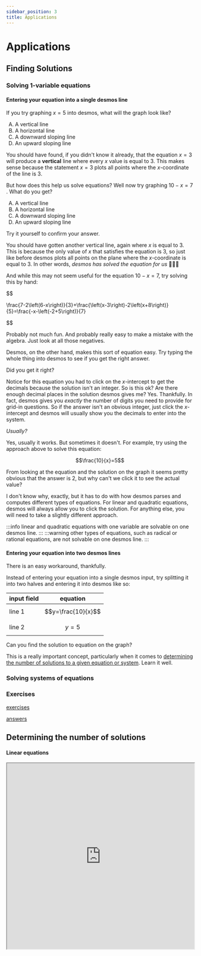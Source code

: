 ```yaml
---
sidebar_position: 3
title: Applications
---
```

# Applications

## Finding Solutions

### Solving 1-variable equations

#### Entering your equation into a single desmos line

If you try graphing $x=5$ into desmos, what will the graph look like?

<ol type="A">
    <li>A vertical line</li>
    <li>A horizontal line</li>
    <li>A downward sloping line</li>
    <li>An upward sloping line</li>
</ol>

<DesmosDetails />

You should have found, if you didn't know it already, that the equation $x=3$ will produce a **vertical** line where every $x$ value is equal to $3$.
This makes sense because the statement $x=3$ plots all points where the $x$-coordinate of the line is $3$.

But how does this help us solve equations? Well now try graphing $10 - x = 7$ . What do you get?

<ol type="A">
    <li>A vertical line</li>
    <li>A horizontal line</li>
    <li>A downward sloping line</li>
    <li>An upward sloping line</li>
</ol>


Try it yourself to confirm your answer.

<DesmosDetails />

You should have gotten another vertical line, again where $x$ is equal to $3$.
This is because the only value of $x$ that satisfies the equation is $3$, so just like before desmos plots all points on the plane where the $x$-coordinate is equal to $3$.
In other words, *desmos has solved the equation for us* 🤔😲🤯 

And while this may not seem useful for the equation $10-x=7$, try solving this by hand:

$$ 

\frac{7-2\left(6-x\right)}{3}+\frac{\left(x-3\right)-2\left(x+8\right)}{5}=\frac{-x-\left(-2+5\right)}{7}

$$

Probably not much fun.
And probably really easy to make a mistake with the algebra.
Just look at all those negatives. 

Desmos, on the other hand, makes this sort of equation easy. 
Try typing the whole thing into desmos to see if you get the right answer.

<DesmosDetails summary="Solution" id="zmjidgxcoj"/>

Did you get it right? 

Notice for this equation you had to click on the $x$-intercept to get the decimals because the solution isn't an integer.
So is this ok?
Are there enough decimal places in the solution desmos gives me?
Yes.
Thankfully.
In fact, desmos gives you _exactly_ the number of digits you need to provide for grid-in questions.
So if the answer isn't an obvious integer, just click the $x$-intercept and desmos will usually show you the decimals to enter into the system.

_Usually?_

Yes, usually it works. But sometimes it doesn't.
For example, try using the approach above to solve this equation:

$$\frac{10}{x}=5$$

<DesmosDetails id="3hxwnnwxo2" summary="try clicking on the solution. Does it work?" />

From looking at the equation and the solution on the graph it seems pretty obvious that the answer is $2$, but why can't we click it to see the actual value?

I don't know why, exactly, but it has to do with how desmos parses and computes different types of equations.
For linear and quadratic equations, desmos will always allow you to click the solution.
For anything else, you will need to take a slightly different approach.

:::info
linear and quadratic equations with one variable are solvable on one desmos line.
:::
:::warning
other types of equations, such as radical or rational equations, are not solvable on one desmos line.
:::

#### Entering your equation into two desmos lines
There is an easy workaround, thankfully.

Instead of entering your equation into a single desmos input, try splitting it into two halves and entering it into desmos like so:

| input field | equation |
| --- | --- |
| line 1 | $$y=\frac{10}{x}$$ | 
| line 2 | $$y=5$$ |

Can you find the solution to equation on the graph?

<DesmosDetails />

<DesmosDetails id="sceohq9it3" summary="Solution" />

This is a really important concept, particularly when it comes to [determining the number of solutions to a given equation or system](#determining-the-number-of-solutions). Learn it well.

### Solving systems of equations

### Exercises

[exercises](https://drive.google.com/file/d/18vpgN_T2vvRdTvDSatn-mIv8HP-mF1TT/view?usp=drive_link)

[answers](https://drive.google.com/file/d/15BOMWhOLdyKp2uVLWcb-YJ106ayL52cG/view?usp=drive_link)


## Determining the number of solutions

#### Linear equations

<iframe width="100%" height="500px" src="https://www.desmos.com/calculator/xut7zdrwtx"/>

### Linear systems

<iframe width="100%" height="500px" src="https://www.desmos.com/calculator/xut7zdrwtx"/>

### Non-linear equations

### Non-linear systems

## Plug-in

Some questions ask us to rearrange an expression into an equivalent form. These questions can vary widely in difficulty, so it’s nice to have a backup plan if the algebra gets messy. 

Consider this question:

$$
\left(\frac{\pi a^{4}}{12r^{3}}\right)\left(\frac{18\pi a^{3}r^{2}}{5}\right)
$$

1. Which expression is equivalent to the given product for all $r \gt 6$ ?

<ol type='A'>
    <li> $\frac{3\pi^{2}a^{7}}{10r}$ </li>
    <li> $\frac{5a}{216r^{5}}$ </li>
    <li> $\frac{3\pi^{2}a^{7}}{10}$ </li>
    <li> $\frac{216r^{5}}{5a}$ </li>
</ol>
    
    - **Solution**
        
        You could simplify the expression by cancelling out factors in the numerators and denominators, but if you’re uncomfortable with that approach, desmos is once again here to save the day. All you have to do is write in the initial expression, and allow desmos to create sliders for $a$ and $r$. Then you write in the answer choices and see which one produces the same output:
        
<iframe width="100%" height="500px" src="https://www.desmos.com/calculator/ilhxiescus"/>
        
        In our case, no matter which values you select for $r$ and $a$ , answer choice (A) always produces the same output, so it’s equivalent to the initial expression. Try sliding the knobs around to see the outputs change. See?
        
## Assessing the effect of transformations

The SAT occasionally asks you to consider how a function changes if it’s shifted vertically or horizontally. For example, you could be given a quadratic function like this one:

$$
f(x)=2x^{2}+2x-3
$$

and then asked to find the x-intercepts of $f(x+1)$. The (tactically) WRONG way to go about this would be to substitute $x$ with $x+2$, like so:

$$
f(x+1)=3(x+2)^{2}+2(x+2)-3
$$

and then set $f(x)=-1$ , like so:

$$
-1=3(x+2)^{2}+2(x+2)-3
$$

and solve from there.
Desmos, on the other hand, makes this problem trivially easy.

<DesmosDetails />
<DesmosDetails id="lajpemppqo" summary="Solution" />

## Exercises

Solving the following problems using the desmos app, **even if it’s not the most efficient method**. 

### Question 1
    
    Which expression is equivalent to $x^2+3x-40$ ?
    
<ol type='A'>
    <li> $(x-4)(x+10)$ </li>
    <li> $(x-5)(x+8)$ </li>
    <li> $(x-8)(x+5)$ </li>
    <li> $(x-10)(x+4)$ </li>
</ol>

<DesmosDetails summary="Use desmos to solve the problem" />
<details><summary>Solution</summary> B </details>
    
    
### Question 2
    
    $$
    \frac{55}{x+6}=x
    $$
    
    What is the positive solution to the given equation?
    
<DesmosDetails summary="Use desmos to solve the problem" />
<details><summary>Solution</summary> 5 </details>

    
### Question 3
    
    $$
    g\left(x\right)=11\left(\frac{1}{2}\right)^{x}
    $$
    
    If the given function $g$ is graphed in the $xy$-plane, where $y=g(x)$, what is the $y$-intercept of the graph?
    
<ol type='A'>
    <li> $(0,11)$ </li>
    <li> $(0,132)$ </li>
    <li> $(0,1)$ </li>
    <li> $(0,12)$ </li>
</ol>
    
<DesmosDetails summary="Use desmos to solve the problem" />
<details><summary>Solution</summary> A </details>

    
### Question 4
    
    A rectangle has a length of of $x$ units and a width of $(x-15)$ units. If the rectangle has an area of $154$ square units, what is the value of $x$?
    
<ol type='A'>
    <li> $7$ </li>
    <li> $22$ </li>
    <li> $29$ </li>
    <li> $154$ </li>
</ol>


<DesmosDetails summary="Use desmos to solve the problem" />
<DesmosDetails summary="Solution" id="n4bgr2hogt" />
<details><summary>Solution</summary> B </details>
    
    
### Question 5
    
    $$
    7x+2y=4 \\
    6x+7y=-23
    $$
    
    The solution to the system of equations is $(x, y)$. What is the value of $y$ ?
    
<ol type='A'>
    <li> $-5$ </li>
    <li> $2$ </li>
    <li> $14$ </li>
    <li> $18$ </li>
</ol>
    
https://www.desmos.com/calculator/

<DesmosDetails summary="Use desmos to solve the problem" />
<DesmosDetails summary="Solution" id="oen6wpknj3" />
    
### Question 6
    
    $$
    f\left(x\right)=4x^{2}-20x+144
    $$
    
    The given equation defines the function $f$. For what value of $x$ does $f(x)$ reach its minimum?
    
<DesmosDetails summary="Use desmos to solve the problem" />
<DesmosDetails summary="Solution" id="ezev2snx1v" />
    
### Question 7
    
    The expression $\frac{24}{6x+42}$ is equivalent to $\frac{4}{x+b}$ , where $b$ is a constant and $x>0$. What is the value of $b$ ?
    
<ol type='A'>
    <li> $7$ </li>
    <li> $10$ </li>
    <li> $24$ </li>
    <li> $252$ </li>
</ol>

<DesmosDetails summary="Use desmos to solve the problem" />
<DesmosDetails summary="Solution" id="jaopethgs4"/>
    
### Question 8
    
    The function $f$ is defined by $f(x)=x^3+12$. What is the value of $f(3)$?
    
<ol type='A'>
    <li> $18$ </li>
    <li> $21$ </li>
    <li> $36$ </li>
    <li> $39$ </li>
</ol>

<DesmosDetails summary="Use desmos to solve the problem" />
<DesmosDetails summary="Solution" id="asfdog09mf" />


